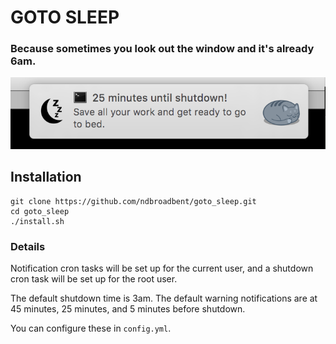 # GOTO SLEEP

### Because sometimes you look out the window and it's already 6am.

![Notification Example](notification_example.png)

## Installation

```
git clone https://github.com/ndbroadbent/goto_sleep.git
cd goto_sleep
./install.sh
```

### Details

Notification cron tasks will be set up for the current user,
and a shutdown cron task will be set up for the root user.

The default shutdown time is 3am.
The default warning notifications are at 45 minutes, 25 minutes, and 5 minutes before shutdown.

You can configure these in `config.yml`.

